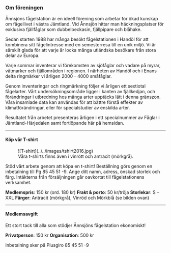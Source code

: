 ### Om föreningen

Ånnsjöns fågelstation är en ideell förening som arbetar för ökad kunskap om fågellivet i västra Jämtland. Vid Ånnsjön hittar man häckningsplatser för exklusiva fjällfåglar som dubbelbeckasin, fjällpipare och blåhake.

Sedan starten 1988 har många besökt fågelstationen i Handöl för att kombinera sitt fågelintresse med en semesterresa till en unik miljö. Vi är särskilt glada för att varje år locka många utländska besökare från stora delar av Europa.

Varje sommar inventerar vi förekomsten av sjöfåglar och vadare på myrar, våtmarker och fjällområden i regionen. I närheten av Handöl och i Enans delta ringmärker vi årligen 2000 - 4000 småfåglar.

Genom inventeringar och ringmärkning följer vi årligen ett sextiotal fågelarter. Vårt undersökningsområde ligger i kanten av fjällkedjan, och förändringar i utbredning hos många arter upptäcks lätt i denna gränszon. Våra insamlade data kan användas för att bättre förstå effekter av klimatförändringar, eller för specialstudier av enskilda arter.

Resultatet från arbetet presenteras årligen i ett specialnummer av Fåglar i Jämtland-Härjedalen samt fortlöpande här på hemsidan.

- - -

#### Köp vår T-shirt

<figure>![T-shirt](../../images/tshirt2016.jpg)<figcaption><span class="description">Våra t-shirts finns även i vinrött och antracit (mörkgrå).</span></figcaption></figure>

Stöd vårt arbete genom att köpa en t-shirt! Beställning görs genom en inbetalning till Pg 85 45 51 -9. Ange ditt namn, adress, önskad storlek och färg. Intäkterna från försäljningen går oavkortat till fågelstationens verksamhet.

**Medlemspris**: 150 kr (ord. 180 kr)
**Frakt & porto**: 50 kr/tröja
**Storlekar**: S – XXL
**Färger**: Antracit (mörkgrå), Vinröd och Mörkblå (se bilden ovan)

- - -

#### Medlemsavgift

Ett stort tack till alla som stödjer Ånnsjöns fågelstation ekonomiskt!

**Privatperson**: 150 kr
**Organisation**: 500 kr

Inbetalning sker på Plusgiro 85 45 51 -9
